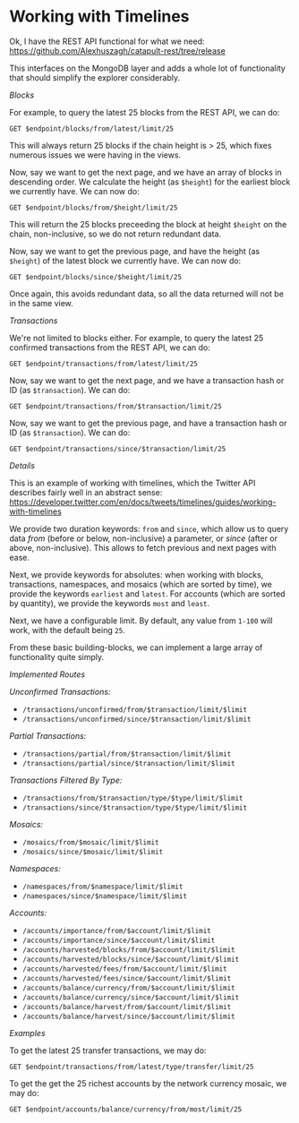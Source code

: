 # Working with Timelines

Ok, I have the REST API functional for what we need:
https://github.com/Alexhuszagh/catapult-rest/tree/release

This interfaces on the MongoDB layer and adds a whole lot of functionality that should simplify the explorer considerably.

*Blocks*

For example, to query the latest 25 blocks from the REST API, we can do:
```
GET $endpoint/blocks/from/latest/limit/25
```

This will always return 25 blocks if the chain height is > 25, which fixes numerous issues we were having in the views.

Now, say we want to get the next page, and we have an array of blocks in descending order. We calculate the height (as `$height`) for the earliest block we currently have. We can now do:
```
GET $endpoint/blocks/from/$height/limit/25
```

This will return the 25 blocks preceeding the block at height `$height` on the chain, non-inclusive, so we do not return redundant data.

Now, say we want to get the previous page, and have the height (as `$height`) of the latest block we currently have.  We can now do:
```
GET $endpoint/blocks/since/$height/limit/25
```

Once again, this avoids redundant data, so all the data returned will not be in the same view.

*Transactions*

We're not limited to blocks either. For example, to query the latest 25 confirmed transactions from the REST API, we can do:
```
GET $endpoint/transactions/from/latest/limit/25
```

Now, say we want to get the next page, and we have a transaction hash or ID (as `$transaction`). We can do:
```
GET $endpoint/transactions/from/$transaction/limit/25
```

Now, say we want to get the previous page, and have a transaction hash or ID (as `$transaction`). We can do:
```
GET $endpoint/transactions/since/$transaction/limit/25
```

*Details*

This is an example of working with timelines, which the Twitter API describes fairly well in an abstract sense:
https://developer.twitter.com/en/docs/tweets/timelines/guides/working-with-timelines

We provide two duration keywords: `from` and `since`, which allow us to query data _from_ (before or below, non-inclusive) a parameter, or _since_ (after or above, non-inclusive). This allows to fetch previous and next pages with ease.

Next, we provide keywords for absolutes: when working with blocks, transactions, namespaces, and mosaics (which are sorted by time), we provide the keywords `earliest` and `latest`. For accounts (which are sorted by quantity), we provide the keywords `most` and `least`.

Next, we have a configurable limit. By default, any value from `1-100` will work, with the default being `25`.

From these basic building-blocks, we can implement a large array of functionality quite simply.

*Implemented Routes*

_Unconfirmed Transactions:_
- `/transactions/unconfirmed/from/$transaction/limit/$limit`
- `/transactions/unconfirmed/since/$transaction/limit/$limit`

_Partial Transactions:_
- `/transactions/partial/from/$transaction/limit/$limit`
- `/transactions/partial/since/$transaction/limit/$limit`

_Transactions Filtered By Type:_
- `/transactions/from/$transaction/type/$type/limit/$limit`
- `/transactions/since/$transaction/type/$type/limit/$limit`

_Mosaics:_
- `/mosaics/from/$mosaic/limit/$limit`
- `/mosaics/since/$mosaic/limit/$limit`

_Namespaces:_
- `/namespaces/from/$namespace/limit/$limit`
- `/namespaces/since/$namespace/limit/$limit`

_Accounts:_
- `/accounts/importance/from/$account/limit/$limit`
- `/accounts/importance/since/$account/limit/$limit`
- `/accounts/harvested/blocks/from/$account/limit/$limit`
- `/accounts/harvested/blocks/since/$account/limit/$limit`
- `/accounts/harvested/fees/from/$account/limit/$limit`
- `/accounts/harvested/fees/since/$account/limit/$limit`
- `/accounts/balance/currency/from/$account/limit/$limit`
- `/accounts/balance/currency/since/$account/limit/$limit`
- `/accounts/balance/harvest/from/$account/limit/$limit`
- `/accounts/balance/harvest/since/$account/limit/$limit`

*Examples*

To get the latest 25 transfer transactions, we may do:

```
GET $endpoint/transactions/from/latest/type/transfer/limit/25
```

To get the get the 25 richest accounts by the network currency mosaic, we may do:

```
GET $endpoint/accounts/balance/currency/from/most/limit/25
```
